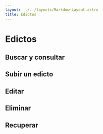 ```yaml
---
layout: ../../layouts/MarkdownLayout.astro
title: Edictos
---
```


# Edictos

## Buscar y consultar

## Subir un edicto

## Editar

## Eliminar

## Recuperar
